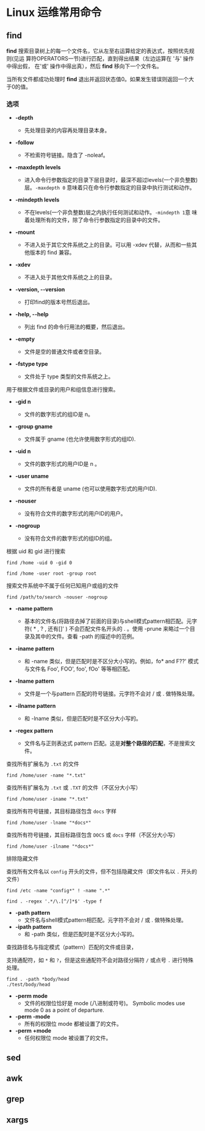 # Linux 运维常用命令

## find

**find** 搜索目录树上的每一个文件名，它从左至右运算给定的表达式，按照优先规则(见运 算符OPERATORS一节)进行匹配，直到得出结果（左边运算在 '与' 操作中得出假， 在'或' 操作中得出真），然后 **find** 移向下一个文件名。

当所有文件都成功处理时 **find** 退出并返回状态值0。如果发生错误则返回一个大于0的值。	



### 选项

- **-depth**
  - 先处理目录的内容再处理目录本身。
- **-follow**
  - 不检索符号链接。隐含了 -noleaf。
- **-maxdepth levels**
  - 进入命令行参数指定的目录下层目录时，最深不超过levels(一个非负整数) 层。`-maxdepth 0` 意味着只在命令行参数指定的目录中执行测试和动作。
- **-mindepth levels**
  - 不在levels(一个非负整数)层之内执行任何测试和动作。`-mindepth 1`意 味着处理所有的文件，除了命令行参数指定的目录中的文件。
- **-mount**
  - 不进入处于其它文件系统之上的目录。可以用 -xdev 代替，从而和一些其他版本的 find 兼容。
- **-xdev**
  - 不进入处于其他文件系统之上的目录。
- **-version, --version**
  - 打印find的版本号然后退出。
- **-help, --help**
  - 列出 find 的命令行用法的概要，然后退出。



- **-empty**
  - 文件是空的普通文件或者空目录。
- **-fstype type**
  - 文件处于 type 类型的文件系统之上。



用于根据文件或目录的用户和组信息进行搜索。

- **-gid n**
  - 文件的数字形式的组ID是 n。
- **-group gname**
  - 文件属于 gname (也允许使用数字形式的组ID).
- **-uid n**
  - 文件的数字形式的用户ID是 n 。
- **-user uname**
  - 文件的所有者是 uname (也可以使用数字形式的用户ID).

- **-nouser**
  - 没有符合文件的数字形式的用户ID的用户。
- **-nogroup**
  - 没有符合文件的数字形式的组ID的组。



根据 uid 和 gid 进行搜索

```
find /home -uid 0 -gid 0
```

```
find /home -user root -group root
```

搜索文件系统中不属于任何已知用户或组的文件

```
find /path/to/search -nouser -nogroup
```



- **-name pattern**
  - 基本的文件名(将路径去掉了前面的目录)与shell模式pattern相匹配。元字符( * , ? , 还有[]' ) 不会匹配文件名开头的 . 。使用 -prune 来略过一个目录及其中的文件。查看 -path 的描述中的范例。
- **-iname pattern**
  - 和 -name 类似，但是匹配时是不区分大小写的。例如，fo* and F??' 模式与文件名 Foo', FOO', foo', fOo' 等等相匹配。
- **-lname pattern**
  - 文件是一个与pattern 匹配的符号链接。元字符不会对 / 或 . 做特殊处理。

- **-ilname pattern**
  - 和 -lname 类似，但是匹配时是不区分大小写的。
- **-regex pattern**
  - 文件名与正则表达式 pattern 匹配。这是**对整个路径的匹配**，不是搜索文件。

查找所有扩展名为 `.txt` 的文件

```
find /home/user -name "*.txt"
```



查找所有扩展名为 `.txt` 或 `.TXT` 的文件（不区分大小写）

```
find /home/user -iname "*.txt"
```



查找所有符号链接，其目标路径包含 `docs` 字样

```
find /home/user -lname "*docs*"
```



查找所有符号链接，其目标路径包含 `DOCS` 或 `docs` 字样（不区分大小写）

```
find /home/user -ilname "*docs*"
```



排除隐藏文件

查找所有文件名以 `config` 开头的文件，但不包括隐藏文件（即文件名以 `.` 开头的文件）

```
find /etc -name "config*" ! -name ".*"
```

```
find . -regex '.*/\.[^/]*$' -type f
```





- **-path pattern**
  - 文件名与shell模式pattern相匹配。元字符不会对 / 或 . 做特殊处理。
- **-ipath pattern**
  - 和 -path 类似，但是匹配时是不区分大小写的。

查找路径名与指定模式（pattern）匹配的文件或目录，

支持通配符，如 `*` 和 `?`，但是这些通配符不会对路径分隔符 `/` 或点号 `.` 进行特殊处理。

```
find . -path *body/head
./test/body/head
```



- **-perm mode**
  - 文件的权限位恰好是 mode (八进制或符号)。 Symbolic modes use mode 0 as a point of departure.
- **-perm -mode**
  - 所有的权限位 mode 都被设置了的文件。
- **-perm +mode**
  - 任何权限位 mode 被设置了的文件。



## sed





## awk





## grep





## xargs



